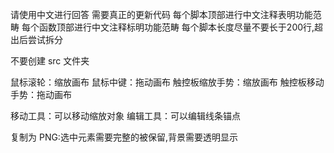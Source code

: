 请使用中文进行回答
需要真正的更新代码
每个脚本顶部进行中文注释表明功能范畴
每个函数顶部进行中文注释标明功能范畴
每个脚本长度尽量不要长于200行,超出后尝试拆分

不要创建 src 文件夹

鼠标滚轮：缩放画布
鼠标中键：拖动画布
触控板缩放手势：缩放画布
触控板移动手势：拖动画布

移动工具：可以移动缩放对象
编辑工具：可以编辑线条锚点

复制为 PNG:选中元素需要完整的被保留,背景需要透明显示